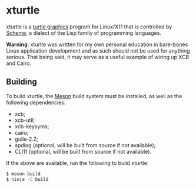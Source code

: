 # xturtle

xturtle is a [turtle graphics](https://en.wikipedia.org/wiki/Turtle_graphics)
program for Linux/X11 that is controlled by
[Scheme](https://en.wikipedia.org/wiki/Scheme_(programming_language)), a
dialect of the Lisp family of programming languages.

**Warning**: xturtle was written for my own personal education in bare-bones
Linux application development and as such should not be used for anything
serious. That being said, it may serve as a useful example of wiring up XCB and
Cairo.

## Building

To build xturtle, the [Meson](https://mesonbuild.com/) build system must be
installed, as well as the following dependencies:

- xcb;
- xcb-util;
- xcb-keysyms;
- cairo;
- guile-2.2;
- spdlog (optional, will be built from source if not available);
- CLI11 (optional, will be built from source if not available).

If the above are available, run the following to build xturtle:
```sh
$ meson build
$ ninja -C build
```
